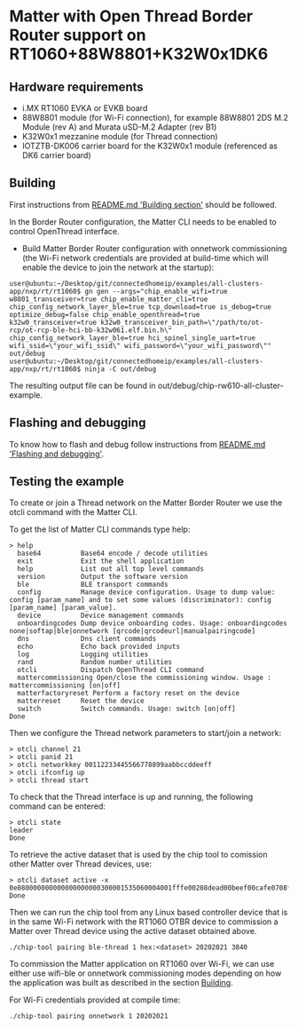 # Matter with Open Thread Border Router support on RT1060+88W8801+K32W0x1DK6

## Hardware requirements

- i.MX RT1060 EVKA or EVKB board
- 88W8801 module (for Wi-Fi connection), for example 88W8801 2DS M.2 Module (rev A) and Murata uSD-M.2 Adapter (rev B1)
- K32W0x1 mezzanine module (for Thread connection)
- IOTZTB-DK006 carrier board for the K32W0x1 module (referenced as DK6 carrier board)

<a name="building"></a>

## Building

First instructions from [README.md 'Building section'][readme_building_section] should be followed.

[readme_building_section]: README.md#building

In the Border Router configuration, the Matter CLI needs to be enabled to control OpenThread interface.

- Build Matter Border Router configuration with onnetwork commissioning (the Wi-Fi network credentials are provided at build-time which will enable the device to join the network at the startup):
```
user@ubuntu:~/Desktop/git/connectedhomeip/examples/all-clusters-app/nxp/rt/rt1060$ gn gen --args="chip_enable_wifi=true w8801_transceiver=true chip_enable_matter_cli=true chip_config_network_layer_ble=true tcp_download=true is_debug=true optimize_debug=false chip_enable_openthread=true k32w0_transceiver=true k32w0_transceiver_bin_path=\"/path/to/ot-rcp/ot-rcp-ble-hci-bb-k32w061.elf.bin.h\" chip_config_network_layer_ble=true hci_spinel_single_uart=true wifi_ssid=\"your_wifi_ssid\" wifi_password=\"your_wifi_password\"" out/debug
user@ubuntu:~/Desktop/git/connectedhomeip/examples/all-clusters-app/nxp/rt/rt1060$ ninja -C out/debug
```

The resulting output file can be found in out/debug/chip-rw610-all-cluster-example.

<a name="flashdebug"></a>

## Flashing and debugging

To know how to flash and debug follow instructions from [README.md 'Flashing and debugging'][readme_flash_debug_section].

[readme_flash_debug_section]:README.md#flashdebug

## Testing the example

To create or join a Thread network on the Matter Border Router we use the otcli command with the Matter CLI.

To get the list of Matter CLI commands type help:

```
> help
  base64          Base64 encode / decode utilities
  exit            Exit the shell application
  help            List out all top level commands
  version         Output the software version
  ble             BLE transport commands
  config          Manage device configuration. Usage to dump value: config [param_name] and to set some values (discriminator): config [param_name] [param_value].
  device          Device management commands
  onboardingcodes Dump device onboarding codes. Usage: onboardingcodes none|softap|ble|onnetwork [qrcode|qrcodeurl|manualpairingcode]
  dns             Dns client commands
  echo            Echo back provided inputs
  log             Logging utilities
  rand            Random number utilities
  otcli           Dispatch OpenThread CLI command
  mattercommissioning Open/close the commissioning window. Usage : mattercommissioning [on|off]
  matterfactoryreset Perform a factory reset on the device
  matterreset     Reset the device
  switch          Switch commands. Usage: switch [on|off]
Done
```
Then we configure the Thread network parameters to start/join a network:

```
> otcli channel 21
> otcli panid 21
> otcli networkkey 00112233445566778899aabbccddeeff
> otcli ifconfig up
> otcli thread start
```

To check that the Thread interface is up and running, the following command can be entered:

```
> otcli state
leader
Done
```

To retrieve the active dataset that is used by the chip tool to comission other Matter over Thread devices, use:

```
> otcli dataset active -x
0e080000000000000000000300001535060004001fffe00208dead00beef00cafe0708fddead00beef0000051000112233445566778899aabbccddeeff030a4f70656e5468726561640102228c04105b3e84a53232b7736bb195a98d535d390c0402a0f7f8
Done
```

Then we can run the chip tool from any Linux based controller device that is in the same Wi-Fi network with the RT1060 OTBR device to commission a Matter over Thread device using the active dataset obtained above.

```
./chip-tool pairing ble-thread 1 hex:<dataset> 20202021 3840

```

To commission the Matter application on RT1060 over Wi-Fi, we can use either use wifi-ble or onnetwork commissioning modes depending on how the application was built as described in the section [Building][building_section].

[building_section]:#building

For Wi-Fi credentials provided at compile time:

```
./chip-tool pairing onnetwork 1 20202021

```
